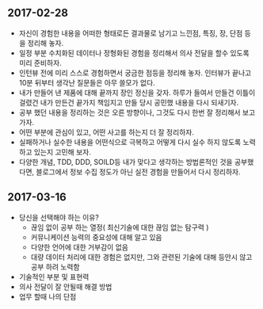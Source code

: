 ## 2017-02-28

* 자신이 경험한 내용을 어떠한 형태로든 결과물로 남기고 느낀점, 특징, 장, 단점 등을 정리해 놓자. 
* 일정 부분 수치화된 데이터나 정형화된 경험을 정리해서 의사 전달을 할수 있도록 미리 준비하자.
* 인턴뷰 전에 미리 스스로 경험하면서 궁금한 점등을 정리해 놓자. 인터뷰가 끝나고 10분 뒤부터 생각난 질문들은
  아무 쓸모가 없다. 
* 내가 만들어 낸 제품에 대해 끝까지 장인 정신을 갖자. 하루가 들여서 만들건 이틀이 걸렸건 내가 만든건 끝가지 책임지고
  만들 당시 공민했 내용을 다시 되새기자.
* 공부 했던 내용을 정리하는 것은 오른 방향이나, 그것도 다시 한번 잘 정리해서 보고 가자.
* 어떤 부분에 관심이 있고, 어떤 사고를 하는지 더 잘 정리하자.
* 실패하거나 실수한 내용을 어떤식으로 극복하고 어떻게 다시 실수 하지 않도록 노력하고 있는지 고민해 보자.
* 다양한 개념, TDD, DDD, SOILD등 내가 맞다고 생각하는 방법론적인 것을 공부했다면, 블로그에서 정보 수집 정도가 아닌
  실전 경험을 만들어서 다시 정리하자.
 
 
## 2017-03-16
 
* 당신을 선택해야 하는 이유?
  - 끊임 없이 공부 하는 열정( 최신기술에 대한 끊임 없는 탐구력 )
  - 커뮤니케이션 능력의 중요성에 대해 알고 있음
  - 다양한 언어에 대한 거부감이 없음
  - 대량 데이터 처리에 대한 경험은 없지만, 그와 관련된 기술에 대해 등안시 않고 공부 하려 노력함
* 기술적인 부분 및 표현력
* 의사 전달이 잘 안될때 해결 방법
* 업무 할때 나의 단점
